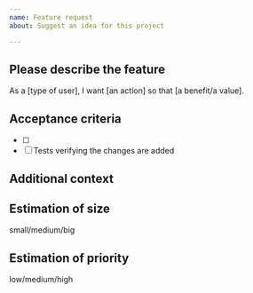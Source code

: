 ```yaml
---
name: Feature request
about: Suggest an idea for this project

---
```


## Please describe the feature

As a [type of user], I want [an action] so that [a benefit/a value].

## Acceptance criteria

- [ ] <!--Placeholder for issue specific criterion-->
- [ ] Tests verifying the changes are added

## Additional context

## Estimation of size

small/medium/big

## Estimation of priority

low/medium/high
